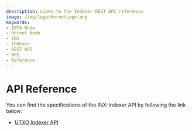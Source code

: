 ```yaml
---
description: Links to the Indexer REST API reference.
image: /img/logo/HornetLogo.png
keywords:
- IOTA Node
- Hornet Node
- INX 
- Indexer
- REST API
- API
- Reference
---
```


# API Reference

You can find the specifications of the INX-Indexer API by following the link below:

- [UTXO Indexer API](https://github.com/iotaledger/tips/blob/main/tips/TIP-0026/tip-0026.md)
